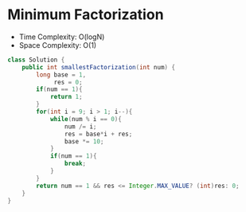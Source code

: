 # Minimum Factorization

- Time Complexity: O(logN)
- Space Complexity: O(1)

```java
class Solution {
    public int smallestFactorization(int num) {
        long base = 1,
             res = 0;
        if(num == 1){
            return 1;
        }
        for(int i = 9; i > 1; i--){
            while(num % i == 0){
                num /= i;
                res = base*i + res;
                base *= 10;
            }
            if(num == 1){
                break;
            }
        }
        return num == 1 && res <= Integer.MAX_VALUE? (int)res: 0;
    }
}
```
